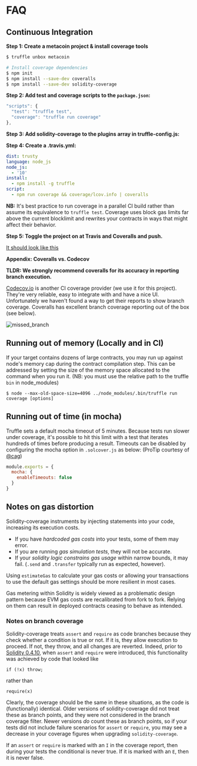 # FAQ

## Continuous Integration


**Step 1: Create a metacoin project & install coverage tools**

```bash
$ truffle unbox metacoin

# Install coverage dependencies
$ npm init
$ npm install --save-dev coveralls
$ npm install --save-dev solidity-coverage
```

**Step 2: Add test and coverage scripts to the `package.json`:**

```javascript
"scripts": {
  "test": "truffle test",
  "coverage": "truffle run coverage"
},
```

**Step 3: Add solidity-coverage to the plugins array in truffle-config.js:**

**Step 4: Create a .travis.yml:**

```yml
dist: trusty
language: node_js
node_js:
  - '10'
install:
  - npm install -g truffle 
script:
  - npm run coverage && coverage/lcov.info | coveralls
```
**NB:** It's best practice to run coverage in a parallel CI build rather than assume its equivalence to `truffle test`. Coverage uses block gas limits far above the current blocklimit and rewrites your contracts in ways that might affect their behavior. 

**Step 5: Toggle the project on at Travis and Coveralls and push.**

[It should look like this](https://coveralls.io/github/sc-forks/metacoin)

**Appendix: Coveralls vs. Codecov**

**TLDR: We strongly recommend coveralls for its accuracy in reporting branch execution.**

[Codecov.io](https://codecov.io/) is another CI coverage provider (we use it for this project). They're very reliable, easy to integrate with and have a nice UI. Unfortunately we haven't found a way to get their reports to show branch coverage. Coveralls has excellent branch coverage reporting out of the box (see below).

![missed_branch](https://user-images.githubusercontent.com/7332026/28502310-6851f79c-6fa4-11e7-8c80-c8fd80808092.png)


## Running out of memory (Locally and in CI)

If your target contains dozens of large contracts, you may run up against node's memory cap during the
contract compilation step. This can be addressed by setting the size of the memory space allocated to the command 
when you run it. (NB: you must use the relative path to the truffle `bin` in node_modules)
```
$ node --max-old-space-size=4096 ../node_modules/.bin/truffle run coverage [options]
```

## Running out of time (in mocha)

Truffle sets a default mocha timeout of 5 minutes. Because tests run slower under coverage, it's possible to hit this limit with a test that iterates hundreds of times before producing a result. Timeouts can be disabled by configuring the mocha option in `.solcover.js` as below: (ProTip courtesy of [@cag](https://github.com/cag))

```javascript
module.exports = {
  mocha: {
    enableTimeouts: false
  }
}
```

## Notes on gas distortion

Solidity-coverage instruments by injecting statements into your code, increasing its execution costs.

+ If you have *hardcoded gas costs* into your tests, some of them may error.
+ If you are running *gas simulation tests*, they will not be accurate. 
+ If your *solidity logic constrains gas usage* within narrow bounds, it may fail. (`.send` and `.transfer` typically run as expected, however).

Using `estimateGas` to calculate your gas costs or allowing your transactions to use the default gas 
settings should be more resilient in most cases.

Gas metering within Solidity is widely viewed as a problematic design pattern because EVM gas costs are recalibrated
from fork to fork. Relying on them can result in deployed contracts ceasing to behave as intended.

### Notes on branch coverage

Solidity-coverage treats `assert` and `require` as code branches because they check whether a condition is true or not. If it is, they allow execution to proceed. If not, they throw, and all changes are reverted. Indeed, prior to [Solidity 0.4.10](https://github.com/ethereum/solidity/releases/tag/v0.4.10), when `assert` and `require` were introduced, this functionality was achieved by code that looked like

```
if (!x) throw;
```
rather than

```
require(x)
```

Clearly, the coverage should be the same in these situations, as the code is (functionally) identical. Older versions of solidity-coverage did not treat these as branch points, and they were not considered in the branch coverage filter. Newer versions *do* count these as branch points, so if your tests did not include failure scenarios for `assert` or `require`, you may see a decrease in your coverage figures when upgrading `solidity-coverage`.

If an `assert` or `require` is marked with an `I` in the coverage report, then during your tests the conditional is never true. If it is marked with an `E`, then it is never false.
